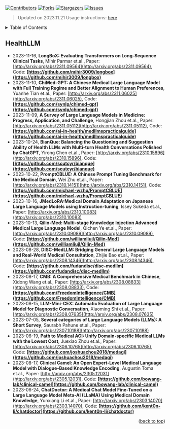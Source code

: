 [![Contributors][contributors-shield]][contributors-url]
[![Forks][forks-shield]][forks-url]
[![Stargazers][stars-shield]][stars-url]
[![Issues][issues-shield]][issues-url]

> Updated on 2023.11.21
> Usage instructions: [here](./docs/README.md#usage)

<details>
  <summary>Table of Contents</summary>
  <ol>
    <li><a href=#healthllm>HealthLLM</a></li>
  </ol>
</details>

## HealthLLM

- 2023-11-16, **LongBoX: Evaluating Transformers on Long-Sequence Clinical Tasks**, Mihir Parmar et.al., Paper: [http://arxiv.org/abs/2311.09564](http://arxiv.org/abs/2311.09564), Code: **[https://github.com/mihir3009/longbox](https://github.com/mihir3009/longbox)**
- 2023-11-10, **ChiMed-GPT: A Chinese Medical Large Language Model with Full Training Regime and Better Alignment to Human Preferences**, Yuanhe Tian et.al., Paper: [http://arxiv.org/abs/2311.06025](http://arxiv.org/abs/2311.06025), Code: **[https://github.com/synlp/chimed-gpt](https://github.com/synlp/chimed-gpt)**
- 2023-11-09, **A Survey of Large Language Models in Medicine: Progress, Application, and Challenge**, Hongjian Zhou et.al., Paper: [http://arxiv.org/abs/2311.05112](http://arxiv.org/abs/2311.05112), Code: **[https://github.com/ai-in-health/medllmspracticalguide](https://github.com/ai-in-health/medllmspracticalguide)**
- 2023-10-24, **BianQue: Balancing the Questioning and Suggestion Ability of Health LLMs with Multi-turn Health Conversations Polished by ChatGPT**, Yirong Chen et.al., Paper: [http://arxiv.org/abs/2310.15896](http://arxiv.org/abs/2310.15896), Code: **[https://github.com/scutcyr/bianque](https://github.com/scutcyr/bianque)**
- 2023-10-22, **PromptCBLUE: A Chinese Prompt Tuning Benchmark for the Medical Domain**, Wei Zhu et.al., Paper: [http://arxiv.org/abs/2310.14151](http://arxiv.org/abs/2310.14151), Code: **[https://github.com/michael-wzhu/PromptCBLUE](https://github.com/michael-wzhu/PromptCBLUE)**
- 2023-10-16, **JMedLoRA:Medical Domain Adaptation on Japanese Large Language Models using Instruction-tuning**, Issey Sukeda et.al., Paper: [http://arxiv.org/abs/2310.10083](http://arxiv.org/abs/2310.10083)
- 2023-10-13, **Qilin-Med: Multi-stage Knowledge Injection Advanced Medical Large Language Model**, Qichen Ye et.al., Paper: [http://arxiv.org/abs/2310.09089](http://arxiv.org/abs/2310.09089), Code: **[https://github.com/williamliujl/Qilin-Med](https://github.com/williamliujl/Qilin-Med)**
- 2023-08-28, **DISC-MedLLM: Bridging General Large Language Models and Real-World Medical Consultation**, Zhijie Bao et.al., Paper: [http://arxiv.org/abs/2308.14346](http://arxiv.org/abs/2308.14346), Code: **[https://github.com/fudandisc/disc-medllm](https://github.com/fudandisc/disc-medllm)**
- 2023-08-17, **CMB: A Comprehensive Medical Benchmark in Chinese**, Xidong Wang et.al., Paper: [http://arxiv.org/abs/2308.08833](http://arxiv.org/abs/2308.08833), Code: **[https://github.com/FreedomIntelligence/CMB](https://github.com/FreedomIntelligence/CMB)**
- 2023-08-15, **LLM-Mini-CEX: Automatic Evaluation of Large Language Model for Diagnostic Conversation**, Xiaoming Shi et.al., Paper: [http://arxiv.org/abs/2308.07635](http://arxiv.org/abs/2308.07635)
- 2023-07-05, **Several categories of Large Language Models (LLMs): A Short Survey**, Saurabh Pahune et.al., Paper: [http://arxiv.org/abs/2307.10188](http://arxiv.org/abs/2307.10188)
- 2023-06-19, **Path to Medical AGI: Unify Domain-specific Medical LLMs with the Lowest Cost**, Juexiao Zhou et.al., Paper: [http://arxiv.org/abs/2306.10765](http://arxiv.org/abs/2306.10765), Code: **[https://github.com/joshuachou2018/medagi](https://github.com/joshuachou2018/medagi)**
- 2023-08-17, **Clinical Camel: An Open Expert-Level Medical Language Model with Dialogue-Based Knowledge Encoding**, Augustin Toma et.al., Paper: [http://arxiv.org/abs/2305.12031](http://arxiv.org/abs/2305.12031), Code: **[https://github.com/bowang-lab/clinical-camel](https://github.com/bowang-lab/clinical-camel)**
- 2023-06-24, **ChatDoctor: A Medical Chat Model Fine-Tuned on a Large Language Model Meta-AI (LLaMA) Using Medical Domain Knowledge**, Yunxiang Li et.al., Paper: [http://arxiv.org/abs/2303.14070](http://arxiv.org/abs/2303.14070), Code: **[https://github.com/kent0n-li/chatdoctor](https://github.com/kent0n-li/chatdoctor)**

<p align=right>(<a href=#updated-on-20231121>back to top</a>)</p>

[contributors-shield]: https://img.shields.io/github/contributors/Vincentqyw/cv-arxiv-daily.svg?style=for-the-badge
[contributors-url]: https://github.com/Vincentqyw/cv-arxiv-daily/graphs/contributors
[forks-shield]: https://img.shields.io/github/forks/Vincentqyw/cv-arxiv-daily.svg?style=for-the-badge
[forks-url]: https://github.com/Vincentqyw/cv-arxiv-daily/network/members
[stars-shield]: https://img.shields.io/github/stars/Vincentqyw/cv-arxiv-daily.svg?style=for-the-badge
[stars-url]: https://github.com/Vincentqyw/cv-arxiv-daily/stargazers
[issues-shield]: https://img.shields.io/github/issues/Vincentqyw/cv-arxiv-daily.svg?style=for-the-badge
[issues-url]: https://github.com/Vincentqyw/cv-arxiv-daily/issues

